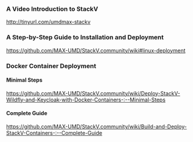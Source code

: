 ### A Video Introduction to StackV
http://tinyurl.com/umdmax-stackv

### A Step-by-Step Guide to Installation and Deployment
https://github.com/MAX-UMD/StackV.community/wiki#linux-deployment

### Docker Container Deployment 
#### Minimal Steps
https://github.com/MAX-UMD/StackV.community/wiki/Deploy-StackV-Wildfly-and-Keycloak-with-Docker-Containers-:--Minimal-Steps
#### Complete Guide
https://github.com/MAX-UMD/StackV.community/wiki/Build-and-Deploy-StackV-Containers-:--Complete-Guide
